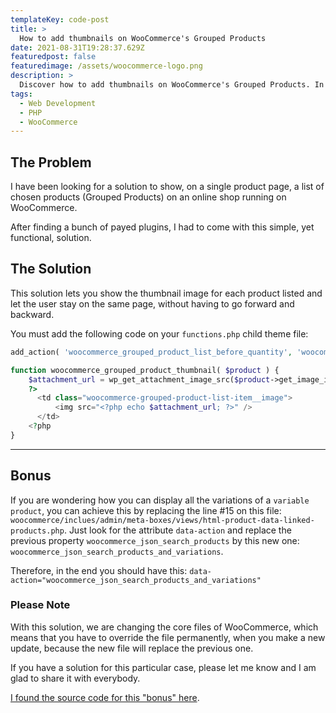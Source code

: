 ```yaml
---
templateKey: code-post
title: >
  How to add thumbnails on WooCommerce's Grouped Products
date: 2021-08-31T19:28:37.629Z
featuredpost: false
featuredimage: /assets/woocommerce-logo.png
description: >
  Discover how to add thumbnails on WooCommerce's Grouped Products. In addition, on the "Bonus" section you can find out how to show every single variation of a Variable Product.
tags:
  - Web Development
  - PHP
  - WooCommerce
---
```


## The Problem

I have been looking for a solution to show, on a single product page, a list of chosen products (Grouped Products) on an online shop running on WooCommerce.

After finding a bunch of payed plugins, I had to come with this simple, yet functional, solution.

## The Solution

This solution lets you show the thumbnail image for each product listed and let the user stay on the same page, without having to go forward and backward.

You must add the following code on your `functions.php` child theme file:

```php
add_action( 'woocommerce_grouped_product_list_before_quantity', 'woocommerce_grouped_product_thumbnail' );

function woocommerce_grouped_product_thumbnail( $product ) {
    $attachment_url = wp_get_attachment_image_src($product->get_image_id(), 'thumbnail', false)[0];
    ?>
      <td class="woocommerce-grouped-product-list-item__image">
          <img src="<?php echo $attachment_url; ?>" />
      </td>
    <?php
}
```

---

## Bonus

If you are wondering how you can display all the variations of a `variable product`, you can achieve this by replacing the line #15 on this file: `woocommerce/inclues/admin/meta-boxes/views/html-product-data-linked-products.php`. Just look for the attribute `data-action` and replace the previous property `woocommerce_json_search_products` by this new one: `woocommerce_json_search_products_and_variations`.

Therefore, in the end you should have this: `data-action="woocommerce_json_search_products_and_variations"`

### Please Note

With this solution, we are changing the core files of WooCommerce, which means that you have to override the file permanently, when you make a new update, because the new file will replace the previous one.

If you have a solution for this particular case, please let me know and I am glad to share it with everybody.

[I found the source code for this "bonus" here](https://stackoverflow.com/questions/28922171/woocommerce-is-it-possible-to-add-variable-products-to-a-grouped-product/54949123#54949123).
